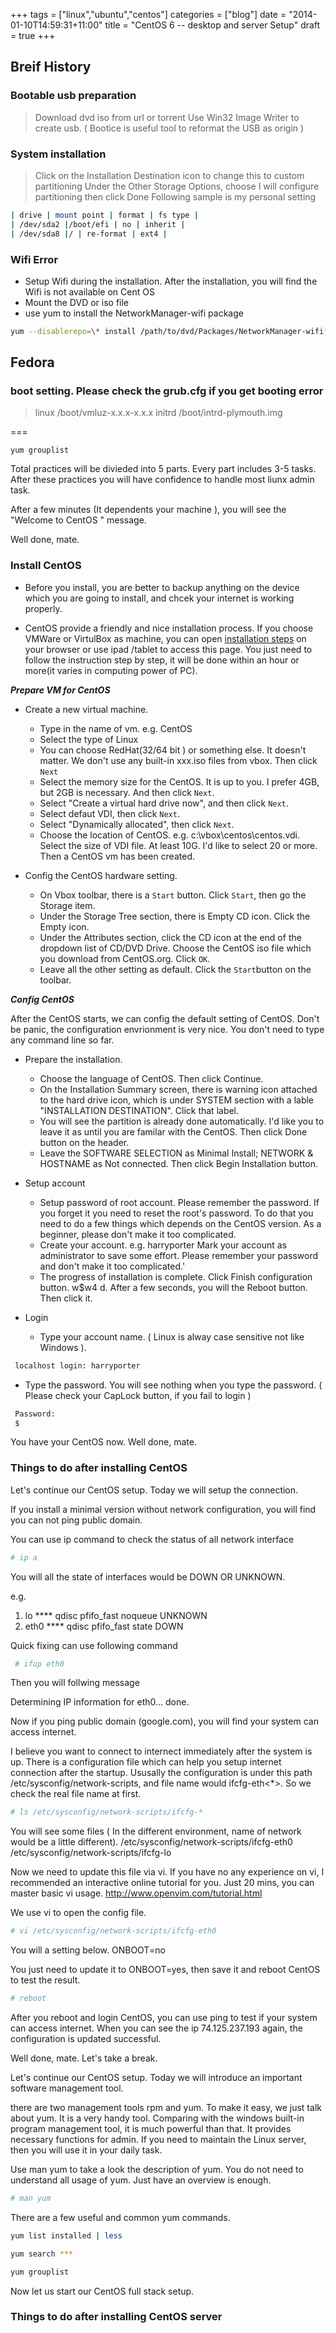 +++
tags =  ["linux","ubuntu","centos"]
categories = ["blog"]
date = "2014-01-10T14:59:31+11:00"
title = "CentOS 6 -- desktop and server Setup"
draft = true
+++



## Breif History


### Bootable usb preparation
> Download dvd iso from url or torrent
> Use Win32 Image Writer to create usb. ( Bootice is useful tool to reformat the USB as origin )


### System installation 
> Click on the Installation Destination icon to change this to custom partitioning
> Under the Other Storage Options, choose I will configure partitioning then click Done
> Following sample is my personal setting

```bash
| drive | mount point | format | fs type |
| /dev/sda2 |/boot/efi | no | inherit |
| /dev/sda8 |/ | re-format | ext4 |

```

### Wifi Error

* Setup Wifi during the installation. After the installation, you will find the Wifi is not available on Cent OS
* Mount the DVD or iso file
* use yum to install the NetworkManager-wifi package 

```bash
yum --disablerepo=\* install /path/to/dvd/Packages/NetworkManager-wifi* 
```



## Fedora 

### boot setting. Please check the grub.cfg if you get booting error
> linux /boot/vmluz-x.x.x-x.x.x
> initrd /boot/intrd-plymouth.img


===



`yum grouplist`

Total practices will be divieded into 5 parts. Every part includes 3-5 tasks. After these practices you will have confidence to handle most liunx admin task. 

 
After a few minutes (It dependents your machine ), you will see the "Welcome to CentOS " message. 

Well done, mate. 
 
 
### Install CentOS

* Before you install, you are better to backup anything on the device which you are going to install, and chcek your internet is working properly. 

* CentOS provide a friendly and nice installation process. If you choose VMWare or VirtulBox as machine, you can open [installation steps](http://www.tecmint.com/centos-7-installation) on your browser or use ipad /tablet to access this page. You just need to follow the instruction step by step, it will be done within an hour or more(it varies in computing power of PC).


__*Prepare VM for CentOS*__

* Create a new virtual machine. 
    * Type in the name of vm. e.g. CentOS
    * Select the type of Linux
    * You can choose RedHat(32/64 bit ) or something else. It doesn't matter. We don't use any built-in xxx.iso files from vbox. Then click `Next`
    * Select the memory size for the CentOS. It is up  to you. I prefer 4GB, but 2GB is necessary. And then click `Next`.
    * Select "Create a virtual hard drive now", and then click `Next`.
    * Select defaut VDI, then click `Next`.
    * Select "Dynamically allocated", then click `Next`.
    * Choose the location of CentOS. e.g. c:\vbox\centos\centos.vdi. Select the size of VDI file. At least 10G. I'd like to select 20 or more. Then a CentOS vm has been created. 
 
* Config the CentOS hardware setting. 

    * On Vbox toolbar, there is a `Start` button. Click `Start`, then go the Storage item.
    * Under the Storage Tree section, there is Empty CD icon. Click the Empty icon. 
    * Under the Attributes section, click the CD icon at the end of the dropdown list of CD/DVD Drive. Choose the CentOS iso file which you download from CentOS.org. Click `OK`.
    * Leave all the other setting as default. Click the `Start`button on the toolbar. 

 
__*Config CentOS*__
 
 After the CentOS starts, we can config the default setting of CentOS. Don't be panic, the configuration envrionment is very nice. You don't need to type any command line so far.
 
* Prepare the installation.
    * Choose the language of CentOS. Then click Continue.
    * On the Installation Summary screen, there is warning icon attached to the hard drive icon, which is under SYSTEM section with a lable "INSTALLATION DESTINATION". Click that label.  
    * You will see the partition is already done automatically. I'd like you to leave it as until you are familar with the CentOS. Then click Done button on the header.
    * Leave the SOFTWARE SELECTION as Minimal Install; NETWORK & HOSTNAME as Not connected. Then click Begin Installation button.

* Setup account
    * Setup password of root account. Please remember the password. If you forget it you need to reset the root's password. To do that you need to do a few things which depends on the CentOS version. As a beginner, please don't make it too complicated. 
    * Create your account. e.g. harryporter Mark your account as administrator to save some effort. Please remember your password and don't make it too complicated.'
    * The progress of installation is complete. Click Finish configuration button.
     w$w4 d. After a few seconds, you will the Reboot button. Then click it. 
 
* Login
    * Type your account name. ( Linux is alway case sensitive not like Windows ).
```bash
 localhost login: harryporter
```
 * Type the password. You will see nothing when you type the password. ( Please check your CapLock button, if you fail to login ) 
```bash
 Password:      
 $
```
 
You have your CentOS now. Well done, mate. 
  
### Things to do after installing CentOS
 
Let's continue our CentOS setup. Today we will setup the connection.
 
If you install a minimal version without network configuration, you will find you can not ping public domain.
 
You can use ip command to check the status of all network interface
 
```bash
# ip a 
```
 
 You will all the state of interfaces would be DOWN OR UNKNOWN.
 
 e.g.
 1. lo ****  qdisc pfifo_fast noqueue UNKNOWN
 2. eth0 **** qdisc pfifo_fast state DOWN
 
 Quick fixing can use following command 
 
```bash
 # ifup eth0
```
 
 Then you will follwing message
 
 Determining IP information for eth0... done.
 
 Now if you ping public domain (google.com), you will find your system can access internet. 
 
I believe you want to connect to internect immediately after the system is up. There is a configuration file which can help you setup internet connection after the startup. Ususally the configuration is under this path /etc/sysconfig/network-scripts, and file name would ifcfg-eth<*>. So we check the real file name at first. 
 
```bash
# ls /etc/sysconfig/network-scripts/ifcfg-*
```

You will see some files ( In the different environment, name of network would be a little different).
/etc/sysconfig/network-scripts/ifcfg-eth0
/etc/sysconfig/network-scripts/ifcfg-lo

Now we need to update this file via vi. If you have no any experience on vi, I recommended an interactive online tutorial for you. Just 20 mins, you can master basic vi usage. 
http://www.openvim.com/tutorial.html

We use vi to open the config file.
```bash
# vi /etc/sysconfig/network-scripts/ifcfg-eth0
```

You will a setting below.
ONBOOT=no

You just need to update it to ONBOOT=yes, then save it and reboot CentOS to test the result.
```bash
# reboot
```

After you reboot and login CentOS, you can use ping to test if your system can access internet. When you can see the ip 74.125.237.193 again, the configuration is updated successful.

Well done, mate. Let's take a break. 
 
 
  Let's continue our CentOS setup. Today we will introduce an important software management tool. 
 
there are two management tools rpm and yum. To make it easy, we just talk about yum. It is a very handy tool. Comparing with the windows built-in program management tool, it is much powerful than that. It provides necessary functions for admin. If you need to maintain the Linux server, then you will use it in your daily task. 
 
Use man yum to take a look the description of yum. You do not need to understand all usage of yum. Just have an overview is enough. 
 
```bash
# man yum
```
 
There are a few useful and common yum commands.  
```bash
yum list installed | less

yum search ***

yum grouplist
```
 
Now let us start our CentOS full stack setup.



### Things to do after installing CentOS server

